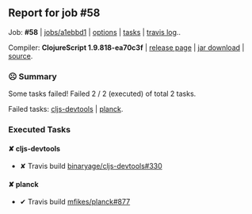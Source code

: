 ## Report for job #58

Job: **#58** | [jobs/a1ebbd1](https://github.com/cljs-oss/canary/commit/a1ebbd1c46eeb5de3dc63741032a4e9417d53ae4) | [options](options.edn) | [tasks](tasks.edn) | [travis log](https://travis-ci.org/cljs-oss/canary/builds/254866549)..

Compiler: **ClojureScript 1.9.818-ea70c3f** | [release page](https://github.com/cljs-oss/canary/releases/tag/r1.9.818-ea70c3f) | [jar download](https://github.com/cljs-oss/canary/releases/download/r1.9.818-ea70c3f/clojurescript-1.9.818-ea70c3f.jar) | [source](https://github.com/darwin/clojurescript/commit/ea70c3f7babfc65f6f327a536d116c0f86ad844b).

### ☹ Summary

Some tasks failed! Failed 2 / 2 (executed) of total 2 tasks.

Failed tasks: [cljs-devtools](#-cljs-devtools) | [planck](#-planck).

### Executed Tasks

#### &#x2718; cljs-devtools
  * &#x2718; Travis build [binaryage/cljs-devtools#330](https://travis-ci.org/binaryage/cljs-devtools/builds/254869542)

#### &#x2718; planck
  * &#x2714; Travis build [mfikes/planck#877](https://travis-ci.org/mfikes/planck/builds/254869608)